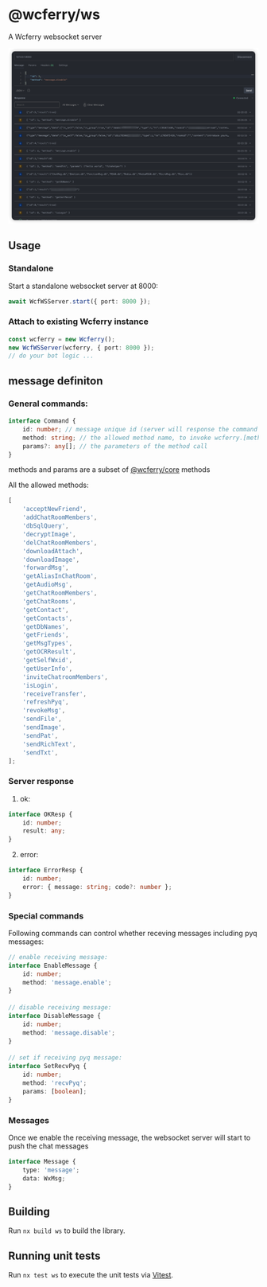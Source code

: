 # @wcferry/ws

A Wcferry websocket server

![websocket](./static/websocket.png)

## Usage

### Standalone

Start a standalone websocket server at 8000:

```ts
await WcfWSServer.start({ port: 8000 });
```

### Attach to existing Wcferry instance

```ts
const wcferry = new Wcferry();
new WcfWSServer(wcferry, { port: 8000 });
// do your bot logic ...
```

## message definiton

### General commands:

```ts
interface Command {
    id: number; // message unique id (server will response the command with the same id)
    method: string; // the allowed method name, to invoke wcferry.[method](...params)
    params?: any[]; // the parameters of the method call
}
```

methods and params are a subset of [@wcferry/core](../packages/core/src/lib/client.ts) methods

All the allowed methods:

```ts
[
    'acceptNewFriend',
    'addChatRoomMembers',
    'dbSqlQuery',
    'decryptImage',
    'delChatRoomMembers',
    'downloadAttach',
    'downloadImage',
    'forwardMsg',
    'getAliasInChatRoom',
    'getAudioMsg',
    'getChatRoomMembers',
    'getChatRooms',
    'getContact',
    'getContacts',
    'getDbNames',
    'getFriends',
    'getMsgTypes',
    'getOCRResult',
    'getSelfWxid',
    'getUserInfo',
    'inviteChatroomMembers',
    'isLogin',
    'receiveTransfer',
    'refreshPyq',
    'revokeMsg',
    'sendFile',
    'sendImage',
    'sendPat',
    'sendRichText',
    'sendTxt',
];
```

### Server response

1. ok:

```ts
interface OKResp {
    id: number;
    result: any;
}
```

2. error:

```ts
interface ErrorResp {
    id: number;
    error: { message: string; code?: number };
}
```

### Special commands

Following commands can control whether receving messages including pyq messages:

```ts
// enable receiving message:
interface EnableMessage {
    id: number;
    method: 'message.enable';
}

// disable receiving message:
interface DisableMessage {
    id: number;
    method: 'message.disable';
}

// set if receiving pyq message:
interface SetRecvPyq {
    id: number;
    method: 'recvPyq';
    params: [boolean];
}
```

### Messages

Once we enable the receiving message, the websocket server will start to push the chat messages

```ts
interface Message {
    type: 'message';
    data: WxMsg;
}
```

## Building

Run `nx build ws` to build the library.

## Running unit tests

Run `nx test ws` to execute the unit tests via [Vitest](https://vitest.dev/).
